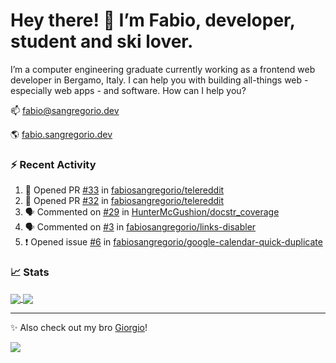 # Hey there! 👋 I’m Fabio, developer, student and ski lover.

I’m a computer engineering graduate currently working as a frontend web developer in Bergamo, Italy. I can help you with building all-things web - especially web apps - and software.
How can I help you?

📫 [fabio@sangregorio.dev](mailto:fabio@sangregorio.dev)

🌎 [fabio.sangregorio.dev](https://fabio.sangregorio.dev)


### :zap: Recent Activity

<!--START_SECTION:activity-->
1. 💪 Opened PR [#33](https://github.com//fabiosangregorio/telereddit/pull/33) in [fabiosangregorio/telereddit](https://github.com//fabiosangregorio/telereddit)
2. 💪 Opened PR [#32](https://github.com//fabiosangregorio/telereddit/pull/32) in [fabiosangregorio/telereddit](https://github.com//fabiosangregorio/telereddit)
3. 🗣 Commented on [#29](https://github.com//HunterMcGushion/docstr_coverage/issues/29) in [HunterMcGushion/docstr_coverage](https://github.com//HunterMcGushion/docstr_coverage)
4. 🗣 Commented on [#3](https://github.com//fabiosangregorio/links-disabler/issues/3) in [fabiosangregorio/links-disabler](https://github.com//fabiosangregorio/links-disabler)
5. ❗️ Opened issue [#6](https://github.com//fabiosangregorio/google-calendar-quick-duplicate/issues/6) in [fabiosangregorio/google-calendar-quick-duplicate](https://github.com//fabiosangregorio/google-calendar-quick-duplicate)
<!--END_SECTION:activity-->


### 📈 Stats


<a href="https://github.com/fabiosangregorio">
  <img align="center" src="https://github-readme-stats.vercel.app/api/top-langs/?username=fabiosangregorio&layout=compact&title_color=24292e&bg_color=ffffff" />
</a>
<a href="https://github.com/fabiosangregorio">
  <img align="center" src="https://github-readme-stats.vercel.app/api?username=fabiosangregorio&show_icons=true&theme=graywhite&count_private=true&hide_rank=true&include_all_commits=true&bg_color=ffffff&hide=stars" />
</a>

<!--
**jamesgeorge007/jamesgeorge007** is a ✨ _special_ ✨ repository because its `README.md` (this file) appears on your GitHub profile.

Here are some ideas to get you started:

- 🌱 I’m currently learning ...
- 👯 I’m looking to collaborate on ...
- 🤔 I’m looking for help with ...
- 💬 Ask me about ...
- 😄 Pronouns: ...
- ⚡ Fun fact: ...
-->

---
✨ Also check out my bro [Giorgio](https://github.com/GiorgioBertolotti)!

![](https://komarev.com/ghpvc/?username=fabiosangregorio)
